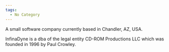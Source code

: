```yaml
---
tags:
  - No Category
---
```

A small software company currently based in Chandler, AZ, USA.

InfinaDyne is a dba of the legal entity CD-ROM Productions LLC which was
founded in 1996 by Paul Crowley.
